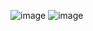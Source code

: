 ![image](https://github.com/Bt08s/Base64-Encode-Decode/assets/68190921/86009f35-6e6d-4e1f-ae75-5557204becb4)
![image](https://github.com/Bt08s/Base64-Encode-Decode/assets/68190921/e51c0206-b3c6-443c-ace4-e71eb61c2b89)
